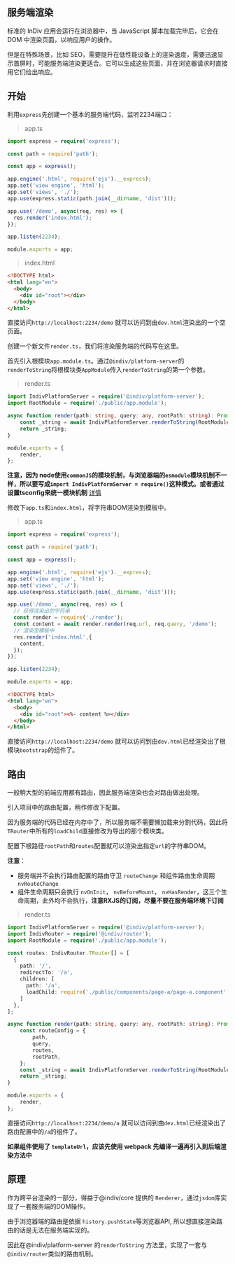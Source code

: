 ## 服务端渲染

标准的 InDiv 应用会运行在浏览器中，当 JavaScript 脚本加载完毕后，它会在 DOM 中渲染页面，以响应用户的操作。

但是在特殊场景，比如 SEO，需要提升在低性能设备上的渲染速度，需要迅速显示首屏时，可能服务端渲染更适合。它可以生成这些页面，并在浏览器请求时直接用它们给出响应。


## 开始

利用`express`先创建一个基本的服务端代码，监听2234端口：

> app.ts

```typescript
import express = require('express');

const path = require('path');

const app = express();

app.engine('.html', require('ejs').__express);
app.set('view engine', 'html');
app.set('views', './');
app.use(express.static(path.join(__dirname, 'dist')));

app.use('/demo', async(req, res) => {
  res.render('index.html');
});

app.listen(2234);

module.exports = app;
```
> index.html

```html
<!DOCTYPE html>
<html lang="en">
  <body>
    <div id="root"></div>
  </body>
</html>
```

直接访问`http://localhost:2234/demo` 就可以访问到由`dev.html`渲染出的一个空页面。

创建一个新文件`render.ts`，我们将渲染服务端的代码写在这里。

首先引入根模块`app.module.ts`。通过`@indiv/platform-server`的`renderToString`将根模块类`AppModule`传入`renderToString`的第一个参数。

> render.ts

```typescript
import IndivPlatformServer = require('@indiv/platform-server');
import RootModule = require('./public/app.module');

async function render(path: string, query: any, rootPath: string): Promise<string> {
    const _string = await IndivPlatformServer.renderToString(RootModule.default);
    return _string;
}

module.exports = {
    render,
};
```

**注意，因为 node使用`commonJS`的模块机制，与浏览器端的`esmodule`模块机制不一样，所以要写成`import IndivPlatformServer = require()`这种模式。或者通过设置tsconfig来统一模块机制** [详情](https://www.tslang.cn/docs/handbook/module-resolution.html)

修改下`app.ts`和`index.html`，将字符串DOM渲染到模板中。

> app.ts

```typescript
import express = require('express');

const path = require('path');

const app = express();

app.engine('.html', require('ejs').__express);
app.set('view engine', 'html');
app.set('views', './');
app.use(express.static(path.join(__dirname, 'dist')));

app.use('/demo', async(req, res) => {
  // 获得渲染出的字符串
  const render = require('./render');
  const content = await render.render(req.url, req.query, '/demo');
  // 渲染至模板中
  res.render('index.html',{
    content,
  });
});

app.listen(2234);

module.exports = app;
```

```html
<!DOCTYPE html>
<html lang="en">
  <body>
    <div id="root"><%- content %></div>
  </body>
</html>
```

直接访问`http://localhost:2234/demo` 就可以访问到由`dev.html`已经渲染出了根模块`bootstrap`的组件了。


## 路由

一般稍大型的前端应用都有路由，因此服务端渲染也会对路由做出处理。

引入项目中的路由配置，稍作修改下配置。

因为服务端的代码已经在内存中了，所以服务端不需要懒加载来分割代码，因此将`TRouter`中所有的`loadChild`直接修改为导出的那个模块类。

配置下根路径`rootPath`和`routes`配置就可以渲染出指定`url`的字符串DOM。

**注意**：
  - 服务端并不会执行路由配置的路由守卫 `routeChange` 和组件路由生命周期 `nvRouteChange`
  - 组件生命周期只会执行 `nvOnInit`， `nvBeforeMount`， `nvHasRender`，这三个生命周期，此外均不会执行，**注意RXJS的订阅，尽量不要在服务端环境下订阅**

> render.ts

```typescript
import IndivPlatformServer = require('@indiv/platform-server');
import IndivRouter = require('@indiv/router');
import RootModule = require('./public/app.module');

const routes: IndivRouter.TRouter[] = [
  {
    path: '/',
    redirectTo: '/a',
    children: [
      path: '/a',
      loadChild: require('./public/components/page-a/page-a.component').default,
    ]
  },
];

async function render(path: string, query: any, rootPath: string): Promise<string> {
    const routeConfig = {
        path,
        query,
        routes,
        rootPath,
    };
    const _string = await IndivPlatformServer.renderToString(RootModule.default, routeConfig);
    return _string;
}

module.exports = {
    render,
};
```

直接访问`http://localhost:2234/demo/a` 就可以访问到由`dev.html`已经渲染出了路由配置中的`/a`的组件了。

**如果组件使用了 `templateUrl`，应该先使用 webpack 先编译一遍再引入到后端渲染方法中**


## 原理

作为跨平台渲染的一部分，得益于@indiv/core 提供的 `Renderer`，通过`jsdom`库实现了一套服务端的DOM操作。

由于浏览器端的路由是依据 `history.pushState`等浏览器API, 所以想直接渲染路由的话是无法在服务端实现的。

因此在@indiv/platform-server 的`renderToString` 方法里，实现了一套与`@indiv/router`类似的路由机制。
